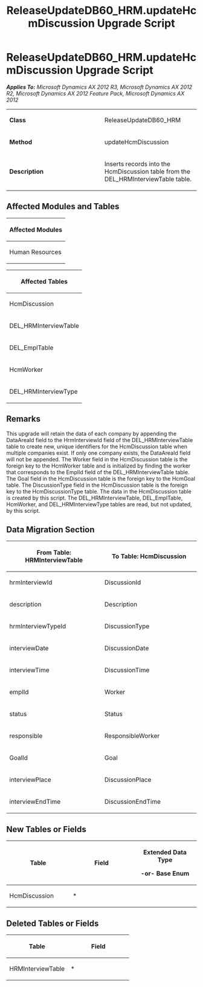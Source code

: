 ﻿---
title: ReleaseUpdateDB60_HRM.updateHcmDiscussion Upgrade Script
TOCTitle: ReleaseUpdateDB60_HRM.updateHcmDiscussion Upgrade Script
ms:assetid: b04077b4-2389-c2b8-0f8a-004b33cb88a9
ms:mtpsurl: https://msdn.microsoft.com/en-us/library/JJ686590(v=AX.60)
ms:contentKeyID: 49710542
ms.date: 05/18/2015
mtps_version: v=AX.60
---

# ReleaseUpdateDB60\_HRM.updateHcmDiscussion Upgrade Script 


_**Applies To:** Microsoft Dynamics AX 2012 R3, Microsoft Dynamics AX 2012 R2, Microsoft Dynamics AX 2012 Feature Pack, Microsoft Dynamics AX 2012_

<table>
<colgroup>
<col style="width: 50%" />
<col style="width: 50%" />
</colgroup>
<tbody>
<tr class="odd">
<td><p><strong>Class</strong></p></td>
<td><p>ReleaseUpdateDB60_HRM</p></td>
</tr>
<tr class="even">
<td><p><strong>Method</strong></p></td>
<td><p>updateHcmDiscussion</p></td>
</tr>
<tr class="odd">
<td><p><strong>Description</strong></p></td>
<td><p>Inserts records into the HcmDiscussion table from the DEL_HRMInterviewTable table.</p></td>
</tr>
</tbody>
</table>


## Affected Modules and Tables

<table>
<colgroup>
<col style="width: 100%" />
</colgroup>
<thead>
<tr class="header">
<th><p>Affected Modules</p></th>
</tr>
</thead>
<tbody>
<tr class="odd">
<td><p>Human Resources</p></td>
</tr>
</tbody>
</table>


<table>
<colgroup>
<col style="width: 100%" />
</colgroup>
<thead>
<tr class="header">
<th><p>Affected Tables</p></th>
</tr>
</thead>
<tbody>
<tr class="odd">
<td><p>HcmDiscussion</p></td>
</tr>
<tr class="even">
<td><p>DEL_HRMInterviewTable</p></td>
</tr>
<tr class="odd">
<td><p>DEL_EmplTable</p></td>
</tr>
<tr class="even">
<td><p>HcmWorker</p></td>
</tr>
<tr class="odd">
<td><p>DEL_HRMInterviewType</p></td>
</tr>
</tbody>
</table>


## Remarks

This upgrade will retain the data of each company by appending the DataAreaId field to the HrmInterviewId field of the DEL\_HRMInterviewTable table to create new, unique identifiers for the HcmDiscussion table when multiple companies exist. If only one company exists, the DataAreaId field will not be appended. The Worker field in the HcmDiscussion table is the foreign key to the HcmWorker table and is initialized by finding the worker that corresponds to the EmplId field of the DEL\_HRMInterviewTable table. The Goal field in the HcmDiscussion table is the foreign key to the HcmGoal table. The DiscussionType field in the HcmDiscussion table is the foreign key to the HcmDiscussionType table. The data in the HcmDiscussion table is created by this script. The DEL\_HRMInterviewTable, DEL\_EmplTable, HcmWorker, and DEL\_HRMInterviewType tables are read, but not updated, by this script.

## Data Migration Section

<table>
<colgroup>
<col style="width: 50%" />
<col style="width: 50%" />
</colgroup>
<thead>
<tr class="header">
<th><p>From Table: HRMInterviewTable</p></th>
<th><p>To Table: HcmDiscussion</p></th>
</tr>
</thead>
<tbody>
<tr class="odd">
<td><p>hrmInterviewId</p></td>
<td><p>DiscussionId</p></td>
</tr>
<tr class="even">
<td><p>description</p></td>
<td><p>Description</p></td>
</tr>
<tr class="odd">
<td><p>hrmInterviewTypeId</p></td>
<td><p>DiscussionType</p></td>
</tr>
<tr class="even">
<td><p>interviewDate</p></td>
<td><p>DiscussionDate</p></td>
</tr>
<tr class="odd">
<td><p>interviewTime</p></td>
<td><p>DiscussionTime</p></td>
</tr>
<tr class="even">
<td><p>emplId</p></td>
<td><p>Worker</p></td>
</tr>
<tr class="odd">
<td><p>status</p></td>
<td><p>Status</p></td>
</tr>
<tr class="even">
<td><p>responsible</p></td>
<td><p>ResponsibleWorker</p></td>
</tr>
<tr class="odd">
<td><p>GoalId</p></td>
<td><p>Goal</p></td>
</tr>
<tr class="even">
<td><p>interviewPlace</p></td>
<td><p>DiscussionPlace</p></td>
</tr>
<tr class="odd">
<td><p>interviewEndTime</p></td>
<td><p>DiscussionEndTime</p></td>
</tr>
</tbody>
</table>


## New Tables or Fields

<table>
<colgroup>
<col style="width: 33%" />
<col style="width: 33%" />
<col style="width: 33%" />
</colgroup>
<thead>
<tr class="header">
<th><p>Table</p></th>
<th><p>Field</p></th>
<th><p>Extended Data Type</p>
<p>-or- Base Enum</p></th>
</tr>
</thead>
<tbody>
<tr class="odd">
<td><p>HcmDiscussion</p></td>
<td><p>*</p></td>
<td><p></p></td>
</tr>
</tbody>
</table>


## Deleted Tables or Fields

<table>
<colgroup>
<col style="width: 50%" />
<col style="width: 50%" />
</colgroup>
<thead>
<tr class="header">
<th><p>Table</p></th>
<th><p>Field</p></th>
</tr>
</thead>
<tbody>
<tr class="odd">
<td><p>HRMInterviewTable</p></td>
<td><p>*</p></td>
</tr>
</tbody>
</table>

  


